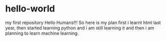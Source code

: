 # hello-world
my first repository
Hello Humans!!!
So here is my plan first i learnt html last year, then started learning python and i am still learning it and then i am planning to learn machine learning.
